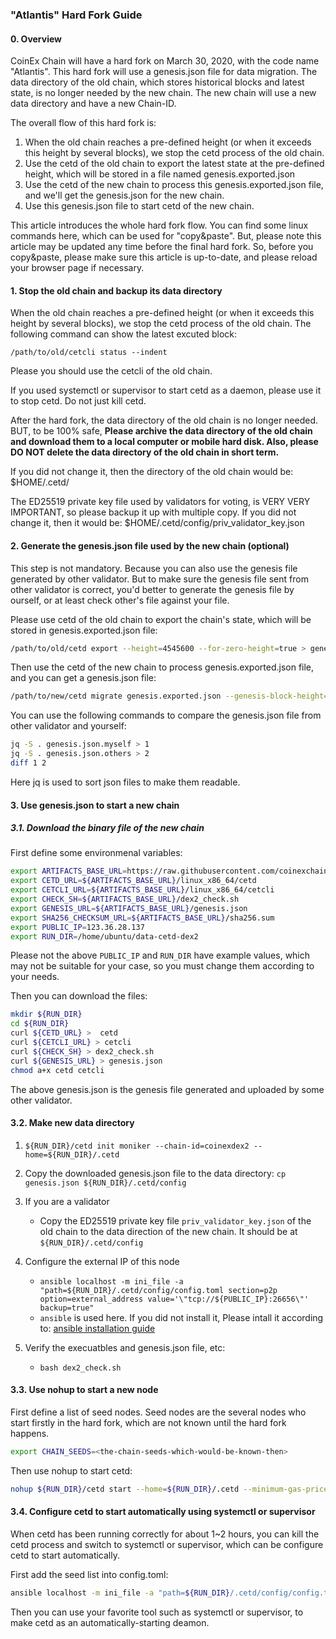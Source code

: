### "Atlantis" Hard Fork Guide

#### 0. Overview

CoinEx Chain will have a hard fork on March 30, 2020, with the code name "Atlantis". This hard fork will use a genesis.json file for data migration. The data directory of the old chain, which stores historical blocks and latest state, is no longer needed by the new chain. The new chain will use a new data directory and have a new Chain-ID.

The overall flow of this hard fork is:

1. When the old chain reaches a pre-defined height (or when it exceeds this height by several blocks), we stop the cetd process of the old chain.
2. Use the cetd of the old chain to export the latest state at the pre-defined height, which will be stored in a file named genesis.exported.json 
3. Use the cetd of the new chain to process this genesis.exported.json file, and we'll get the genesis.json for the new chain.
4. Use this genesis.json file to start cetd of the new chain.

This article introduces the whole hard fork flow. You can find some linux commands here, which can be used for "copy&paste". But, please note this article may be updated any time before the final hard fork. So, before you copy&paste, please make sure this article is up-to-date, and please reload your browser page if necessary.



#### 1. Stop the old chain and backup its data directory

When the old chain reaches a pre-defined height (or when it exceeds this height by several blocks), we stop the cetd process of the old chain. The following command can show the latest excuted block:

```
/path/to/old/cetcli status --indent
```

Please you should use the cetcli of the old chain.

If you used systemctl or supervisor to start cetd as a daemon, please use it to stop cetd. Do not just kill cetd.

After the hard fork, the data directory of the old chain is no longer needed. BUT, to be 100% safe, **Please archive the data directory of the old chain and download them to a local computer or mobile hard disk. Also, please DO NOT delete the data directory of the old chain in short term.**

If you did not change it, then the directory of the old chain would be: $HOME/.cetd/

The ED25519 private key file used by validators for voting, is VERY VERY IMPORTANT, so please backup it up with multiple copy. If you did not change it, then it would be: $HOME/.cetd/config/priv_validator_key.json 



#### 2. Generate the genesis.json file used by the new chain (optional)

This step is not mandatory. Because you can also use the genesis file generated by other validator. But to make sure the genesis file sent from other validator is correct, you'd better to generate the genesis file by ourself, or at least check other's file against your file.

Please use cetd of the old chain to export the chain's state, which will be stored in genesis.exported.json file:

```bash
/path/to/old/cetd export --height=4545600 --for-zero-height=true > genesis.exported.json
```

Then use the cetd of the new chain to process genesis.exported.json file, and you can get a genesis.json file:

```bash
/path/to/new/cetd migrate genesis.exported.json --genesis-block-height=4545600 --output genesis.json 

```

You can use the following commands to compare the genesis.json file from other validator and yourself:

```bash
jq -S . genesis.json.myself > 1
jq -S . genesis.json.others > 2
diff 1 2
```

Here jq is used to sort json files to make them readable.



#### 3. Use genesis.json to start a new chain

##### 3.1. Download the binary file of the new chain

First define some environmenal variables:

```bash
export ARTIFACTS_BASE_URL=https://raw.githubusercontent.com/coinexchain/artifacts/tree/master/coinexdex-v0.2
export CETD_URL=${ARTIFACTS_BASE_URL}/linux_x86_64/cetd
export CETCLI_URL=${ARTIFACTS_BASE_URL}/linux_x86_64/cetcli
export CHECK_SH=${ARTIFACTS_BASE_URL}/dex2_check.sh
export GENESIS_URL=${ARTIFACTS_BASE_URL}/genesis.json
export SHA256_CHECKSUM_URL=${ARTIFACTS_BASE_URL}/sha256.sum
export PUBLIC_IP=123.36.28.137
export RUN_DIR=/home/ubuntu/data-cetd-dex2
```
Please not the above `PUBLIC_IP` and `RUN_DIR` have example values, which may not be suitable for your case, so you must change them according to your needs.

Then you can download the files:
```bash
mkdir ${RUN_DIR}
cd ${RUN_DIR}
curl ${CETD_URL} >  cetd
curl ${CETCLI_URL} > cetcli
curl ${CHECK_SH} > dex2_check.sh
curl ${GENESIS_URL} > genesis.json
chmod a+x cetd cetcli
```
The above genesis.json is the genesis file generated and uploaded by some other validator.



#### 3.2. Make new data directory

1. `${RUN_DIR}/cetd init moniker --chain-id=coinexdex2 --home=${RUN_DIR}/.cetd`
2. Copy the downloaded genesis.json file to the data directory: `cp genesis.json ${RUN_DIR}/.cetd/config`
3. If you are a validator

    *   Copy the ED25519 private key file `priv_validator_key.json` of the old chain to the data direction of the new chain. It should be at `${RUN_DIR}/.cetd/config`

4. Configure the external IP of this node

   *	`ansible localhost -m ini_file -a "path=${RUN_DIR}/.cetd/config/config.toml section=p2p option=external_address value='\"tcp://${PUBLIC_IP}:26656\"' backup=true"`
   *   `ansible` is used here. If you did not install it, Please intall it according to: [ansible installation guide](https://docs.ansible.com/ansible/latest/installation_guide/intro_installation.html#installing-ansible-on-ubuntu)

5. Verify the execuatbles and genesis.json file, etc:
   *  `bash dex2_check.sh`

    
#### 3.3. Use nohup to start a new node

First define a list of seed nodes. Seed nodes are the several nodes who start firstly in the hard fork, which are not known until the hard fork happens.


```bash
export CHAIN_SEEDS=<the-chain-seeds-which-would-be-known-then>
```

Then use nohup to start cetd:

```bash
nohup ${RUN_DIR}/cetd start --home=${RUN_DIR}/.cetd --minimum-gas-prices=20.0cet --p2p.seeds=${CHAIN_SEEDS} &> cetd.log &
```



#### 3.4. Configure cetd to start automatically using systemctl or supervisor

When cetd has been running correctly for about 1~2 hours, you can kill the cetd process and switch to systemctl or supervisor, which can be configure cetd to start automatically.

First add the seed list into config.toml:

```bash
ansible localhost -m ini_file -a "path=${RUN_DIR}/.cetd/config/config.toml section=p2p option=seeds value='\"${CHAIN_SEEDS}\"' backup=true"
```

Then you can use your favorite tool such as systemctl or supervisor, to make cetd as an automatically-starting deamon.